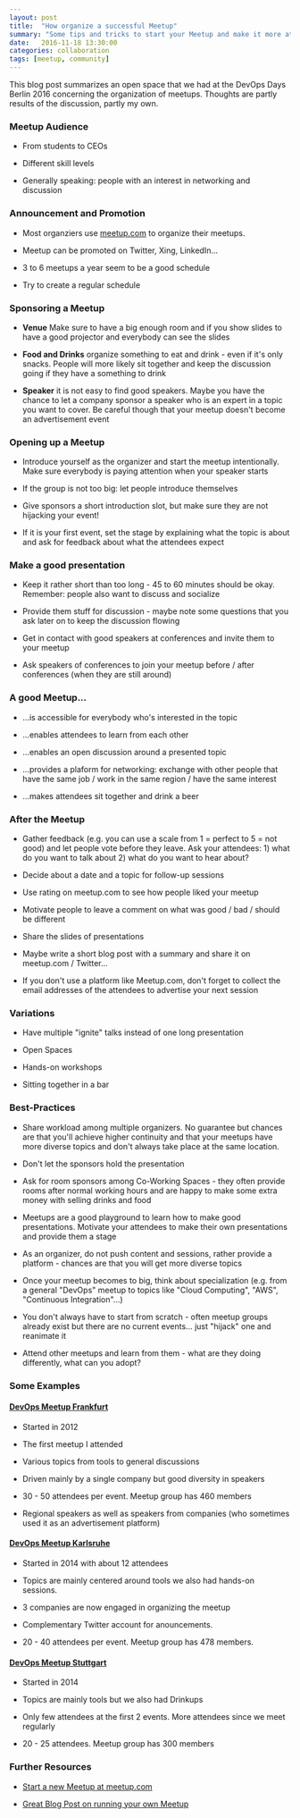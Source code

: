 ```yaml
---
layout: post
title:  "How organize a successful Meetup"
summary: "Some tips and tricks to start your Meetup and make it more attractive"
date:   2016-11-18 13:30:00
categories: collaboration
tags: [meetup, community]
---
```


This blog post summarizes an open space that we had at the DevOps Days Berlin 2016 concerning the organization of meetups. Thoughts are partly results of the discussion, partly my own.


### Meetup Audience

* From students to CEOs

* Different skill levels

* Generally speaking: people with an interest in networking and discussion


### Announcement and Promotion

* Most organziers use [meetup.com](https://www.meetup.com) to organize their meetups.

* Meetup can be promoted on Twitter, Xing, LinkedIn...

* 3 to 6 meetups a year seem to be a good schedule

* Try to create a regular schedule


### Sponsoring a Meetup

* **Venue** Make sure to have a big enough room and if you show slides to have a good projector and everybody can see the slides

* **Food and Drinks** organize something to eat and drink - even if it's only snacks. People will more likely sit together and keep the discussion going if they have a something to drink

* **Speaker** it is not easy to find good speakers. Maybe you have the chance to let a company sponsor a speaker who is an expert in a topic you want to cover. Be careful though that your meetup doesn't become an advertisement event


### Opening up a Meetup

* Introduce yourself as the organizer and start the meetup intentionally. Make sure everybody is paying attention when your speaker starts

* If the group is not too big: let people introduce themselves

* Give sponsors a short introduction slot, but make sure they are not hijacking your event!

* If it is your first event, set the stage by explaining what the topic is about and ask for feedback about what the attendees expect


### Make a good presentation

* Keep it rather short than too long - 45 to 60 minutes should be okay. Remember: people also want to discuss and socialize

* Provide them stuff for discussion - maybe note some questions that you ask later on to keep the discussion flowing

* Get in contact with good speakers at conferences and invite them to your meetup

* Ask speakers of conferences to join your meetup before / after conferences (when they are still around)


### A good Meetup...

* ...is accessible for everybody who's interested in the topic

* ...enables attendees to learn from each other

* ...enables an open discussion around a presented topic

* ...provides a plaform for networking: exchange with other people that have the same job / work in the same region / have the same interest

* ...makes attendees sit together and drink a beer


### After the Meetup

* Gather feedback (e.g. you can use a scale from 1 = perfect to 5 = not good) and let people vote before they leave. Ask your attendees: 1) what do you want to talk about 2) what do you want to hear about?

* Decide about a date and a topic for follow-up sessions

* Use rating on meetup.com to see how people liked your meetup

* Motivate people to leave a comment on what was good / bad / should be different

* Share the slides of presentations

* Maybe write a short blog post with a summary and share it on meetup.com / Twitter...

* If you don't use a platform like Meetup.com, don't forget to collect the email addresses of the attendees to advertise your next session


### Variations

* Have multiple "ignite" talks instead of one long presentation

* Open Spaces

* Hands-on workshops

* Sitting together in a bar


### Best-Practices

* Share workload among multiple organizers. No guarantee but chances are that you'll achieve higher continuity and that your meetups have more diverse topics and don't always take place at the same location.

* Don't let the sponsors hold the presentation

* Ask for room sponsors among Co-Working Spaces - they often provide rooms after normal working hours and are happy to make some extra money with selling drinks and food

* Meetups are a good playground to learn how to make good presentations. Motivate your attendees to make their own presentations and provide them a stage

* As an organizer, do not push content and sessions, rather provide a platform - chances are that you will get more diverse topics

* Once your meetup becomes to big, think about specialization (e.g. from a general "DevOps" meetup to topics like "Cloud Computing", "AWS", "Continuous Integration"...)

* You don't always have to start from scratch - often meetup groups already exist but there are no current events... just "hijack" one and reanimate it

* Attend other meetups and learn from them - what are they doing differently, what can you adopt?


### Some Examples

#### [DevOps Meetup Frankfurt](https://www.meetup.com/de-DE/DevOps-Frankfurt/)

* Started in 2012

* The first meetup I attended

* Various topics from tools to general discussions

* Driven mainly by a single company but good diversity in speakers

* 30 - 50 attendees per event.  Meetup group has 460 members

* Regional speakers as well as speakers from companies (who sometimes used it as an advertisement platform)


#### [DevOps Meetup Karlsruhe](https://www.meetup.com/de-DE/devops-karlsruhe/)

* Started in 2014 with about 12 attendees

* Topics are mainly centered around tools we also had hands-on sessions.

* 3 companies are now engaged in organizing the meetup

* Complementary Twitter account for anouncements.

* 20 - 40 attendees per event. Meetup group has 478 members.


#### [DevOps Meetup Stuttgart](https://www.meetup.com/de-DE/devops-stuttgart/)

* Started in 2014

* Topics are mainly tools but we also had Drinkups

* Only few attendees at the first 2 events. More attendees since we meet regularly

* 20 - 25 attendees. Meetup group has 300 members


### Further Resources

* [Start a new Meetup at meetup.com](https://secure.meetup.com/de-DE/create/)

* [Great Blog Post on running your own Meetup](http://inside.envato.com/guide-to-meetups/)
